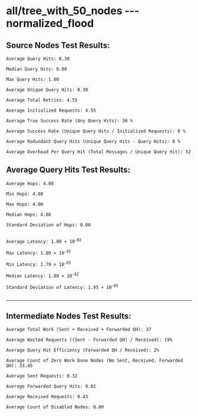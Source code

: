 # all/tree_with_50_nodes --- normalized_flood
## Source Nodes Test Results:
	Average Query Hits: 0.30

	Median Query Hits: 0.00

	Max Query Hits: 1.00

	Average Unique Query Hits: 0.30

	Average Total Retries: 4.55

	Average Initialized Requests: 4.55

	Average True Success Rate (Any Query Hits): 30 %

	Average Success Rate (Unique Query Hits / Initialized Requests): 8 %

	Average Redundant Query Hits (Unique Query Hits - Query Hits): 0 %

	Average Overhead Per Query Hit (Total Messages / Unique Query Hit): 32



## Average Query Hits Test Results:
<pre><code>Average Hops: 4.00

Min Hops: 4.00

Max Hops: 4.00

Median Hops: 4.00

Standard Deviation of Hops: 0.00


Average Latency: 1.80 × 10<sup>-02</sup>

Max Latency: 1.80 × 10<sup>-02</sup>

Min Latency: 1.79 × 10<sup>-02</sup>

Median Latency: 1.80 × 10<sup>-02</sup>

Standard Deviation of Latency: 1.95 × 10<sup>-05</sup>

</code></pre>

---------------------------------------------
## Intermediate Nodes Test Results:

	Average Total Work (Sent + Received + Forwarded QH): 37

	Average Wasted Requests ((Sent - Forwarded QH) / Received): 19%

	Average Query Hit Efficiency (Forwarded QH / Received): 2%

	Average Count of Zero Work Done Nodes (No Sent, Received, Forwarded QH): 33.45

	Average Sent Requests: 0.32

	Average Forwarded Query Hits: 0.02

	Average Received Requests: 0.43

	Average Count of Disabled Nodes: 0.00

